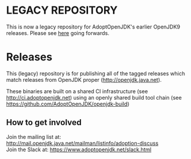 # LEGACY REPOSITORY

This is now a legacy repository for AdoptOpenJDK's earlier OpenJDK9 releases.  Please see [here](https://github.com/AdoptOpenJDK/openjdk9-binaries/releases) going forwards.

# Releases

This (legacy) repository is for publishing all of the tagged releases which match releases from OpenJDK proper (http://openjdk.java.net).

These binaries are built on a shared CI infrastructure (see http://ci.adoptopenjdk.net) using an openly shared build tool chain (see https://github.com/AdoptOpenJDK/openjdk-build)

## How to get involved

Join the mailing list at: http://mail.openjdk.java.net/mailman/listinfo/adoption-discuss  
Join the Slack at: https://www.adoptopenjdk.net/slack.html
